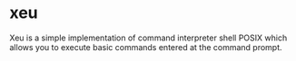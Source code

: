 # xeu

Xeu is a simple implementation of command interpreter shell POSIX 
which allows you to execute basic commands entered at the command prompt. 
